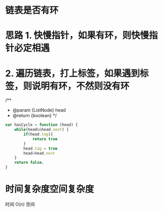 # 链表是否有环  
# 思路  1. 快慢指针，如果有环，则快慢指针必定相遇
#      2. 遍历链表，打上标签，如果遇到标签，则说明有环，不然则没有环
/**
 * @param {ListNode} head
 * @return {boolean}
 */
<!-- // var hasCycle = function(head) {
// var hasCycle = function (head) {
//     let slow = head, fast = head; // 乌龟和兔子同时从起点出发
//     while (fast && fast.next) {
//         slow = slow.next; // 乌龟走一步
//         fast = fast.next.next; // 兔子走两步
//         if (fast === slow) // 兔子追上乌龟（套圈），说明有环
//             return true;
//     }
//     return false; // 访问到了链表末尾，无环
// }; -->

```js
var hasCycle = function (head) {
    while(head&&head.next) {
        if(head.tag){
            return true
        }
        head.tag = true
        head=head.next   
    }
    return false;
}
```

# 时间复杂度空间复杂度
时间 O(n)
空间 
